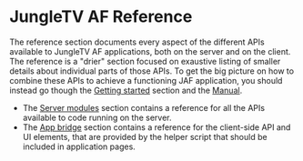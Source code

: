 # JungleTV AF Reference

The reference section documents every aspect of the different APIs available to JungleTV AF applications, both on the server and on the client.
The reference is a "drier" section focused on exaustive listing of smaller details about individual parts of those APIs.
To get the big picture on how to combine these APIs to achieve a functioning JAF application, you should instead go though the [Getting started](/getting-started/) section and the [Manual](/manual/).


- The [Server modules](./server/README.md) section contains a reference for all the APIs available to code running on the server.
- The [App bridge](./appbridge/README.md) section contains a reference for the client-side API and UI elements, that are provided by the helper script that should be included in application pages.